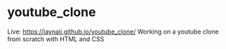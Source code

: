 # youtube_clone
Live: https://jaynaii.github.io/youtube_clone/
Working on a youtube clone from scratch with HTML and CSS

